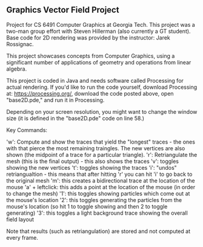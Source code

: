 ## Graphics Vector Field Project
Project for CS 6491 Computer Graphics at Georgia Tech. This project was a two-man group effort with Steven Hillerman (also currently a GT student). Base code for 2D rendering was provided by the instructor: Jarek Rossignac.

This project showcases concepts from Computer Graphics, using a significant number of applications of geometry and operations from linear algebra.

This project is coded in Java and needs software called Processing for actual rendering. If you'd like to run the code yourself, download Processing at: https://processing.org/, download the code posted above, open "base2D.pde," and run it in Processing.

Depending on your screen resolution, you might want to change the window size (it is defined in the "base2D.pde" code on line 58.)

Key Commands:

'w': Compute and show the traces that yield the "longest" traces - the ones with that pierce the 
	most remaining traingles. The new vertices are also shown (the midpoint of a trace for a 
	particular triangle).
'r': Retriangulate the mesh (this is the final output) - this also shows the traces
'v': toggles showing the new vertices
't': toggles showing the traces
'i': "undos" retriangualtion - this means that after hitting 'r' you can hit 'i' to go back to 
	the original mesh
'm': this creates a bidirectional trace at the location of the mouse
'a' + leftclick: this adds a point at the location of the mouse (in order to change the mesh)
'1': this toggles showing particles which come out at the mouse's location
'2': this toggles generating the particles from the mouse's location (so hit 1 to toggle showing
	and then 2 to toggle generating)
'3': this toggles a light background trace showing the overall field layout

Note that results (such as retriangulation) are stored and not computed at every frame.
